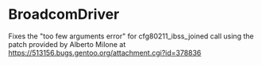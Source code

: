 # BroadcomDriver
Fixes the "too few arguments error" for cfg80211_ibss_joined call using the patch provided by Alberto Milone at https://513156.bugs.gentoo.org/attachment.cgi?id=378836
